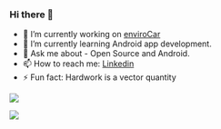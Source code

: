 ### Hi there 👋

- 🔭 I’m currently working on [enviroCar](https://github.com/enviroCar)
- 🌱 I’m currently learning Android app development.
- 💬 Ask me about - Open Source and Android.
- 📫 How to reach me: [Linkedin](https://www.linkedin.com/in/sai-karthikeya-31998a1b8/)
- ⚡ Fun fact: Hardwork is a vector quantity

![](https://komarev.com/ghpvc/?username=asaikarthikeya)

![](https://github-readme-stats.vercel.app/api?username=asaikarthikeya&count_private=true&theme=tokyonight) 
